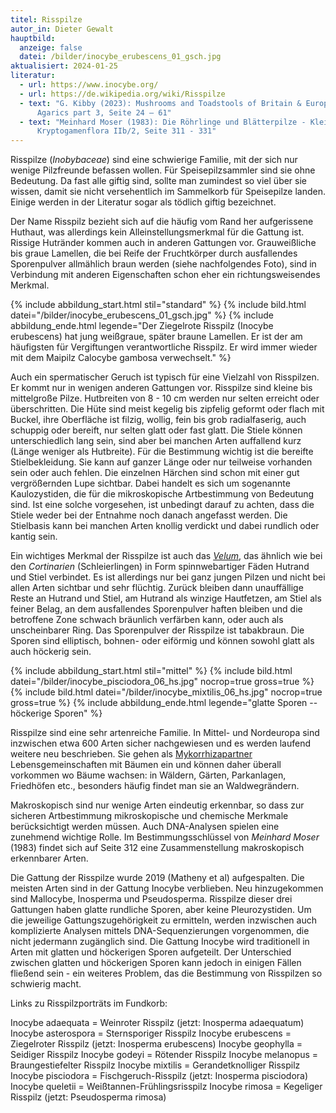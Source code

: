 ```yaml
---
titel: Risspilze
autor_in: Dieter Gewalt
hauptbild:
  anzeige: false
  datei: /bilder/inocybe_erubescens_01_gsch.jpg
aktualisiert: 2024-01-25
literatur:
  - url: https://www.inocybe.org/
  - url: https://de.wikipedia.org/wiki/Risspilze
  - text: "G. Kibby (2023): Mushrooms and Toadstools of Britain & Europe Vol. 4,
      Agarics part 3, Seite 24 – 61"
  - text: "Meinhard Moser (1983): Die Röhrlinge und Blätterpilze - Kleine
      Kryptogamenflora IIb/2, Seite 311 - 331"
---
```

Risspilze (*Inobybaceae*) sind eine schwierige Familie, mit der sich nur wenige Pilzfreunde befassen wollen. Für Speisepilzsammler sind sie ohne Bedeutung. Da fast alle giftig sind, sollte man zumindest so viel über sie wissen, damit sie nicht versehentlich im Sammelkorb für Speisepilze landen. Einige werden in der Literatur sogar als tödlich giftig bezeichnet. 

Der Name Risspilz bezieht sich auf die häufig vom Rand her aufgerissene Huthaut, was allerdings kein Alleinstellungsmerkmal für die Gattung ist. Rissige Hutränder kommen auch in anderen Gattungen vor. Grauweißliche bis graue Lamellen, die bei Reife der Fruchtkörper durch ausfallendes Sporenpulver allmählich braun werden (siehe nachfolgendes Foto), sind in Verbindung mit anderen Eigenschaften schon eher ein richtungsweisendes Merkmal.

{% include abbildung_start.html stil="standard" %}
{% include bild.html datei="/bilder/inocybe_erubescens_01_gsch.jpg" %}
{% include abbildung_ende.html legende="Der Ziegelrote Risspilz (Inocybe erubescens) hat jung weißgraue, später braune Lamellen. Er ist der am häufigsten für Vergiftungen verantwortliche Risspilz. Er wird immer wieder mit dem Maipilz Calocybe gambosa verwechselt." %}

Auch ein spermatischer Geruch ist typisch für eine Vielzahl von Risspilzen. Er kommt nur in wenigen anderen Gattungen vor. Risspilze sind kleine bis mittelgroße Pilze. Hutbreiten von 8 - 10 cm werden nur selten erreicht oder überschritten. Die Hüte sind meist kegelig bis zipfelig geformt oder flach mit Buckel, ihre Oberfläche ist filzig, wollig, fein bis grob radialfaserig, auch schuppig oder bereift, nur selten glatt oder fast glatt. Die Stiele können unterschiedlich lang sein, sind aber bei manchen Arten auffallend kurz (Länge weniger als Hutbreite). Für die Bestimmung wichtig ist die bereifte Stielbekleidung. Sie kann auf ganzer Länge oder nur teilweise vorhanden sein oder auch fehlen. Die einzelnen Härchen sind schon mit einer gut vergrößernden Lupe sichtbar. Dabei handelt es sich um sogenannte Kaulozystiden, die für die mikroskopische Artbestimmung von Bedeutung sind. Ist eine solche vorgesehen, ist unbedingt darauf zu achten, dass die Stiele weder bei der Entnahme noch danach angefasst werden. Die Stielbasis kann bei manchen Arten knollig verdickt und dabei rundlich oder kantig sein.

Ein wichtiges Merkmal der Risspilze ist auch das *[Velum](Velum "Glossar")*, das ähnlich wie bei den *Cortinarien* (Schleierlingen) in Form spinnwebartiger Fäden Hutrand und Stiel verbindet. Es ist allerdings nur bei ganz jungen Pilzen und nicht bei allen Arten sichtbar und sehr flüchtig. Zurück bleiben dann unauffällige Reste an Hutrand und Stiel, am Hutrand als winzige Hautfetzen, am Stiel als feiner Belag, an dem ausfallendes Sporenpulver haften bleiben und die betroffene Zone schwach bräunlich verfärben kann, oder auch als unscheinbarer Ring. Das Sporenpulver der Risspilze ist tabakbraun. Die Sporen sind elliptisch, bohnen- oder eiförmig und können sowohl glatt als auch höckerig sein.

{% include abbildung_start.html stil="mittel" %}
{% include bild.html datei="/bilder/inocybe_pisciodora_06_hs.jpg" nocrop=true gross=true %}
{% include bild.html datei="/bilder/inocybe_mixtilis_06_hs.jpg" nocrop=true gross=true %}
{% include abbildung_ende.html legende="glatte Sporen -- höckerige Sporen" %}

Risspilze sind eine sehr artenreiche Familie. In Mittel- und Nordeuropa sind inzwischen etwa 600 Arten sicher nachgewiesen und es werden laufend weitere neu beschrieben. Sie gehen als [Mykorrhizapartner](Mykorrhiza "Glossar") Lebensgemeinschaften mit Bäumen ein und können daher überall vorkommen wo Bäume wachsen: in Wäldern, Gärten, Parkanlagen, Friedhöfen etc., besonders häufig findet man sie an Waldwegrändern.

Makroskopisch sind nur wenige Arten eindeutig erkennbar, so dass zur sicheren Artbestimmung mikroskopische und chemische Merkmale berücksichtigt werden müssen. Auch DNA-Analysen spielen eine zunehmend wichtige Rolle. Im Bestimmungsschlüssel von *Meinhard Moser* (1983) findet sich auf Seite 312 eine Zusammenstellung makroskopisch erkennbarer Arten.

Die Gattung der Risspilze wurde 2019 (Matheny et al) aufgespalten. Die meisten Arten sind in der Gattung Inocybe verblieben. Neu hinzugekommen sind Mallocybe, Inosperma und Pseudosperma. Risspilze dieser drei Gattungen haben glatte rundliche Sporen, aber keine Pleurozystiden. Um die jeweilige Gattungszugehörigkeit zu ermitteln, werden inzwischen auch komplizierte Analysen mittels DNA-Sequenzierungen vorgenommen, die nicht jedermann zugänglich sind. Die Gattung Inocybe wird traditionell in Arten mit glatten und höckerigen Sporen aufgeteilt. Der Unterschied zwischen glatten und höckerigen Sporen kann jedoch in einigen Fällen fließend sein - ein weiteres Problem, das die Bestimmung von Risspilzen so schwierig macht.

Links zu Risspilzporträts im Fundkorb:

Inocybe adaequata = Weinroter Risspilz (jetzt: Inosperma adaequatum)
Inocybe asterospora =  Sternsporiger Risspilz
Inocybe erubescens = Ziegelroter Risspilz (jetzt: Inosperma erubescens)
Inocybe geophylla = Seidiger Risspilz
Inocybe godeyi = Rötender Risspilz
Inocybe melanopus = Braungestiefelter Risspilz
Inocybe mixtilis = Gerandetknolliger Risspilz
Inocybe pisciodora = Fischgeruch-Risspilz (jetzt: Inosperma pisciodora)
Inocybe queletii = Weißtannen-Frühlingsrisspilz
Inocybe rimosa = Kegeliger Risspilz (jetzt: Pseudosperma rimosa)